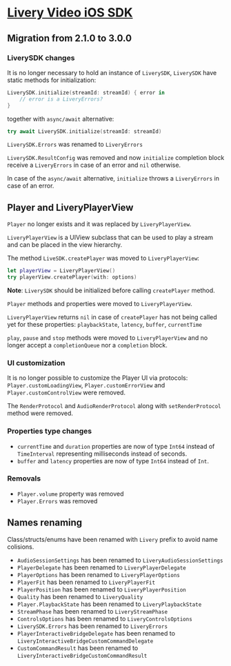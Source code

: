 # [Livery Video iOS SDK](/ios-sdk#migration-guide)

## Migration from 2.1.0 to 3.0.0

### LiverySDK changes

It is no longer necessary to hold an instance of `LiverySDK`, `LiverySDK` have static methods for initialization:

```swift
LiverySDK.initialize(streamId: streamId) { error in
    // error is a LiveryErrors?
}
```

together with `async/await` alternative:

```swift
try await LiverySDK.initialize(streamId: streamId)
```

`LiverySDK.Errors` was renamed to `LiveryErrors`

`LiverySDK.ResultConfig` was removed and now `initialize` completion block receive a `LiveryErrors` in case of an error and `nil` otherwise.

In case of the `async/await` alternative, `initialize` throws a `LiveryErrors` in case of an error.

## Player and LiveryPlayerView

`Player` no longer exists and it was replaced by `LiveryPlayerView`.

`LiveryPlayerView` is a UIView subclass that can be used to play a stream and can be placed in the view hierarchy.

The method `LiveSDK.createPlayer` was moved to `LiveryPlayerView`:

```swift
let playerView = LiveryPlayerView()
try playerView.createPlayer(with: options)
```

**Note**: `LiverySDK` should be initialized before calling `createPlayer` method.

`Player` methods and properties were moved to `LiveryPlayerView`.

`LiveryPlayerView` returns `nil` in case of `createPlayer` has not being called yet for these properties: `playbackState`, `latency`, `buffer`, `currentTime`

`play`, `pause` and `stop` methods were moved to `LiveryPlayerView` and no longer accept a `completionQueue` nor a `completion` block.

### UI customization

It is no longer possible to customize the Player UI via protocols: `Player.customLoadingView`, `Player.customErrorView` and `Player.customControlView` were removed.

The `RenderProtocol` and `AudioRenderProtocol` along with `setRenderProtocol` method were removed.

### Properties type changes

- `currentTime` and `duration` properties are now of type `Int64` instead of `TimeInterval` representing milliseconds instead of seconds.
- `buffer` and `latency` properties are now of type `Int64` instead of `Int`.

### Removals

- `Player.volume` property was removed
- `Player.Errors` was removed

## Names renaming

Class/structs/enums have been renamed with `Livery` prefix to avoid name colisions.

- `AudioSessionSettings` has been renamed to `LiveryAudioSessionSettings`
- `PlayerDelegate` has been renamed to `LiveryPlayerDelegate`
- `PlayerOptions` has been renamed to `LiveryPlayerOptions`
- `PlayerFit` has been renamed to `LiveryPlayerFit`
- `PlayerPosition` has been renamed to `LiveryPlayerPosition`
- `Quality` has been renamed to `LiveryQuality`
- `Player.PlaybackState` has been renamed to `LiveryPlaybackState`
- `StreamPhase` has been renamed to `LiveryStreamPhase`
- `ControlsOptions` has been renamed to `LiveryControlsOptions`
- `LiverySDK.Errors` has been renamed to `LiveryErrors`
- `PlayerInteractiveBridgeDelegate` has been renamed to `LiveryInteractiveBridgeCustomCommandDelegate`
- `CustomCommandResult` has been renamed to `LiveryInteractiveBridgeCustomCommandResult`
